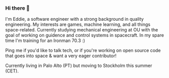 ### Hi there 👋

I'm Eddie, a software engineer with a strong background in quality engineering. My interests are games, machine learning, and all things space-related. Currently studying mechanical engineering at OU with the goal of working on guidence and control systems in spacecraft. In my spare time I'm training for an Ironman 70.3 :) 

Ping me if you'd like to talk tech, or if you're working on open source code that goes into space & want a very eager contributor! 

Currently living in Palo Alto (PT) but moving to Stockholm this summer (CET). 
 
